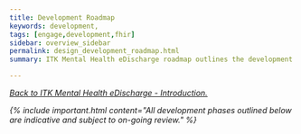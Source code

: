 ```yaml
---
title: Development Roadmap
keywords: development,
tags: [engage,development,fhir]
sidebar: overview_sidebar
permalink: design_development_roadmap.html
summary: ITK Mental Health eDischarge roadmap outlines the development schedule for the RESTful APIs.

---
```


[<i class="fa fa-arrow-left" aria-hidden="true"/> Back to ITK Mental Health eDischarge - Introduction.](index.html)

{% include important.html content="All development phases outlined below are indicative and subject to on-going review." %}
